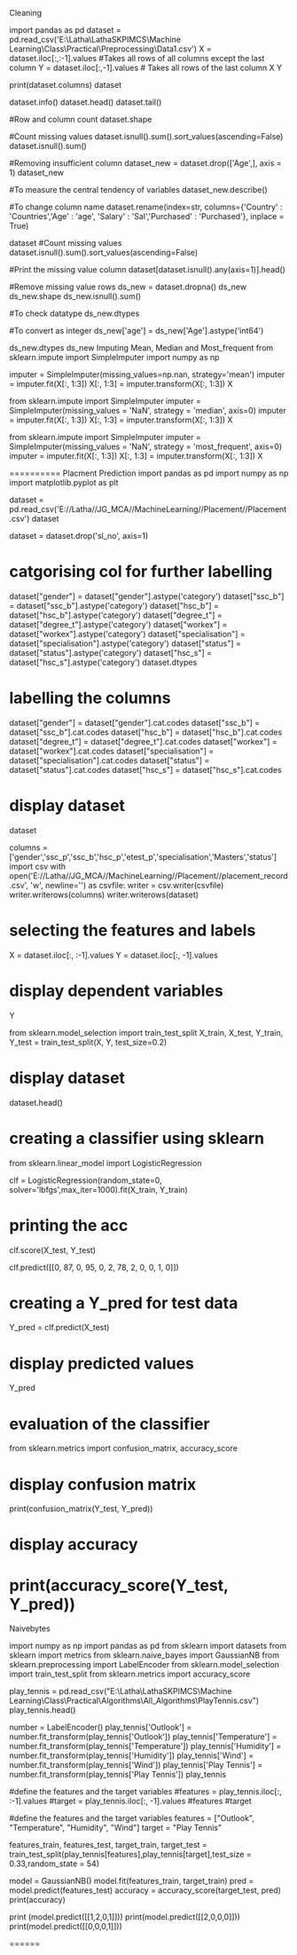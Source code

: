 Cleaning

import pandas as pd
dataset = pd.read_csv('E:\\Latha\\LathaSKPIMCS\\Machine Learning\\Class\\Practical\\Preprocessing\\Data1.csv')
X = dataset.iloc[:,:-1].values #Takes all rows of all columns except the last column
Y = dataset.iloc[:,-1].values # Takes all rows of the last column
X
Y

print(dataset.columns)
dataset

dataset.info()
dataset.head()
dataset.tail()

#Row and column count
dataset.shape


#Count missing values
dataset.isnull().sum().sort_values(ascending=False)
dataset.isnull().sum()


#Removing insufficient column
dataset_new = dataset.drop(['Age',], axis = 1)
dataset_new

#To measure the central tendency of variables
dataset_new.describe()

#To change column name
dataset.rename(index=str, columns={'Country' : 'Countries','Age' : 'age', 'Salary' : 'Sal','Purchased' : 'Purchased'}, inplace = True)

dataset
#Count missing values
dataset.isnull().sum().sort_values(ascending=False)

#Print the missing value column
dataset[dataset.isnull().any(axis=1)].head()

#Remove missing value rows
ds_new = dataset.dropna()
ds_new
ds_new.shape
ds_new.isnull().sum()

#To check datatype
ds_new.dtypes

#To convert as integer
ds_new['age'] = ds_new['Age'].astype('int64')

ds_new.dtypes
ds_new
Imputing Mean, Median and Most_frequent
from sklearn.impute import SimpleImputer
import numpy as np

imputer = SimpleImputer(missing_values=np.nan, strategy='mean')
imputer = imputer.fit(X[:, 1:3])
X[:, 1:3] = imputer.transform(X[:, 1:3])
X

from sklearn.impute import SimpleImputer
imputer = SimpleImputer(missing_values = 'NaN', strategy = 'median', axis=0)
imputer = imputer.fit(X[:, 1:3])
X[:, 1:3] = imputer.transform(X[:, 1:3])
X

from sklearn.impute import SimpleImputer
imputer = SimpleImputer(missing_values = 'NaN', strategy = 'most_frequent', axis=0)
imputer = imputer.fit(X[:, 1:3])
X[:, 1:3] = imputer.transform(X[:, 1:3])
X

==========
Placment Prediction
import pandas as pd
import numpy as np
import matplotlib.pyplot as plt

dataset = pd.read_csv('E://Latha//JG_MCA//MachineLearning//Placement//Placement.csv')
dataset

dataset = dataset.drop('sl_no', axis=1)


# catgorising col for further labelling
dataset["gender"] = dataset["gender"].astype('category')
dataset["ssc_b"] = dataset["ssc_b"].astype('category')
dataset["hsc_b"] = dataset["hsc_b"].astype('category')
dataset["degree_t"] = dataset["degree_t"].astype('category')
dataset["workex"] = dataset["workex"].astype('category')
dataset["specialisation"] = dataset["specialisation"].astype('category')
dataset["status"] = dataset["status"].astype('category')
dataset["hsc_s"] = dataset["hsc_s"].astype('category')
dataset.dtypes


# labelling the columns
dataset["gender"] = dataset["gender"].cat.codes
dataset["ssc_b"] = dataset["ssc_b"].cat.codes
dataset["hsc_b"] = dataset["hsc_b"].cat.codes
dataset["degree_t"] = dataset["degree_t"].cat.codes
dataset["workex"] = dataset["workex"].cat.codes
dataset["specialisation"] = dataset["specialisation"].cat.codes
dataset["status"] = dataset["status"].cat.codes
dataset["hsc_s"] = dataset["hsc_s"].cat.codes
 
# display dataset
dataset

columns = ['gender','ssc_p','ssc_b','hsc_p','etest_p','specialisation','Masters','status']
import csv
with open('E://Latha//JG_MCA//MachineLearning//Placement//placement_record.csv', 'w', newline='') as csvfile:
    writer = csv.writer(csvfile)
    writer.writerows(columns)
    writer.writerows(dataset)

# selecting the features and labels
X = dataset.iloc[:, :-1].values
Y = dataset.iloc[:, -1].values
 
# display dependent variables
Y

from sklearn.model_selection import train_test_split
X_train, X_test, Y_train, Y_test = train_test_split(X, Y, test_size=0.2)
 
# display dataset
dataset.head()

# creating a classifier using sklearn
from sklearn.linear_model import LogisticRegression
 
clf = LogisticRegression(random_state=0, solver='lbfgs',max_iter=1000).fit(X_train, Y_train)
# printing the acc
clf.score(X_test, Y_test)


clf.predict([[0, 87, 0, 95, 0, 2, 78, 2, 0, 0, 1, 0]])


# creating a Y_pred for test data
Y_pred = clf.predict(X_test)
 
# display predicted values
Y_pred

# evaluation of the classifier
from sklearn.metrics import confusion_matrix, accuracy_score
 
# display confusion matrix
print(confusion_matrix(Y_test, Y_pred))
 
# display accuracy
print(accuracy_score(Y_test, Y_pred))
======
Naivebytes

import numpy as np
import pandas as pd
from sklearn import datasets
from sklearn import metrics
from sklearn.naive_bayes import GaussianNB
from sklearn.preprocessing import LabelEncoder
from sklearn.model_selection import train_test_split
from sklearn.metrics import accuracy_score


play_tennis = pd.read_csv("E:\\Latha\\LathaSKPIMCS\\Machine Learning\\Class\\Practical\\Algorithms\\All_Algorithms\PlayTennis.csv")
play_tennis.head()

number = LabelEncoder()
play_tennis['Outlook'] = number.fit_transform(play_tennis['Outlook'])
play_tennis['Temperature'] = number.fit_transform(play_tennis['Temperature'])
play_tennis['Humidity'] = number.fit_transform(play_tennis['Humidity'])
play_tennis['Wind'] = number.fit_transform(play_tennis['Wind'])
play_tennis['Play Tennis'] = number.fit_transform(play_tennis['Play Tennis'])
play_tennis

#define the features and the target variables
#features = play_tennis.iloc[:, :-1].values
#target = play_tennis.iloc[:, -1].values
#features
#target


#define the features and the target variables
features = ["Outlook", "Temperature", "Humidity", "Wind"]
target = "Play Tennis"

features_train, features_test, target_train, target_test = train_test_split(play_tennis[features],play_tennis[target],test_size = 0.33,random_state = 54)


model = GaussianNB()
model.fit(features_train, target_train) 
pred = model.predict(features_test)
accuracy = accuracy_score(target_test, pred)
print(accuracy)

print (model.predict([[1,2,0,1]]))
print(model.predict([[2,0,0,0]]))
print(model.predict([[0,0,0,1]]))

======

 
